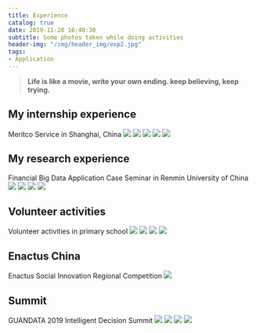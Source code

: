 ```yaml
---
title: Experience
catalog: true
date: 2019-11-28 16:40:30
subtitle: Some photos taken while doing activities
header-img: "/img/header_img/exp2.jpg"
tags:
- Application
---
```

>**Life is like a movie, write your own ending. keep believing, keep trying.**
>
## My internship experience
Meritco Service in Shanghai, China
![](https://tva1.sinaimg.cn/large/006y8mN6gy1g9dvmq7nj7j314e0u0x6r.jpg)
![](https://tva1.sinaimg.cn/large/006y8mN6gy1g9dwfpzesxj31440u01l2.jpg)
![](https://tva1.sinaimg.cn/large/006y8mN6gy1g9dwfayl6fj31480u0npi.jpg)
![](https://tva1.sinaimg.cn/large/006y8mN6gy1g9dwjh0zxcj31a90u0u11.jpg)
![](https://tva1.sinaimg.cn/large/006y8mN6gy1g9dwk280eqj314y0u04qv.jpg)

## My research experience
Financial Big Data Application Case Seminar in Renmin University of China
![](https://tva1.sinaimg.cn/large/006y8mN6gy1g9dwq76zd5j31870u07wi.jpg)
![](https://tva1.sinaimg.cn/large/006y8mN6gy1g9dwqrf31xj30tg0m6e81.jpg)
![](https://tva1.sinaimg.cn/large/006y8mN6gy1g9dwr9brsjj30tm13ku0x.jpg)
![](https://tva1.sinaimg.cn/large/006y8mN6gy1g9dxcdp0v2j31bf0u0x6r.jpg)

## Volunteer activities 
Volunteer activities in primary school 
![](https://tva1.sinaimg.cn/large/006y8mN6gy1g9dxed3cgdj314f0u0e84.jpg)
![](https://tva1.sinaimg.cn/large/006y8mN6gy1g9dxephb4rj31230u04qs.jpg)
![](https://tva1.sinaimg.cn/large/006y8mN6gy1g9dxf19c5oj31430u01l0.jpg)
![](https://tva1.sinaimg.cn/large/006y8mN6gy1g9dxfd9dhqj314b0u0npf.jpg)

## Enactus China
Enactus Social Innovation Regional Competition
![](https://tva1.sinaimg.cn/large/006y8mN6gy1g9dxntm9mpj30fe1dke81.jpg)

## Summit
GUANDATA 2019 Intelligent Decision Summit 
![](https://tva1.sinaimg.cn/large/006y8mN6gy1g9dy02ji13j31dd0u0x6q.jpg)
![](https://tva1.sinaimg.cn/large/006y8mN6gy1g9dy0g1gp6j31gu0q8kjm.jpg)
![](https://tva1.sinaimg.cn/large/006y8mN6gy1g9dy14sgg6j31h00o4kjm.jpg)
![](https://tva1.sinaimg.cn/large/006y8mN6gy1g9dy1m5zxpj31gq0tu7wj.jpg)
